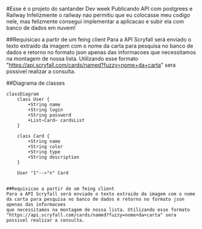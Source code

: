 #Esse é o projeto do santander Dev week Publicando API com postgrees e Railway
Infelizmente o railway nao permitiu que eu colocasse meu codigo nele, mas felizmente consegui implementar a aplicacao e subir ela com banco de dados em nuvem!

##Requisicao a partir de um feing client
Para a API Scryfall será enviado o texto extraido da imagem com o nome da carta para pesquisa no banco de dados e retorno no formato json apenas das informacoes
que necessitamos na montagem de nossa lista. Utilizando esse formato "https://api.scryfall.com/cards/named?fuzzy=nome+da+carta" sera possivel realizar a consulta.

##Diagrama de classes
```mermaid
classDiagram
    class User {
        +String name
        +String login
        +String password
        +List~Card~ cardsList
    }

    class Card {
        +String name
        +String color
        +String type
        +String description
    }

    User "1"-->"n" Card


##Requisicao a partir de um feing client
Para a API Scryfall será enviado o texto extraido da imagem com o nome da carta para pesquisa no banco de dados e retorno no formato json apenas das informacoes
que necessitamos na montagem de nossa lista. Utilizando esse formato "https://api.scryfall.com/cards/named?fuzzy=nome+da+carta" sera possivel realizar a consulta.
```
